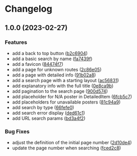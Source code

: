 # Changelog

## 1.0.0 (2023-02-27)


### Features

* add a back to top button ([b2c6904](https://github.com/lykoffant/omdb-client/commit/b2c6904166470a94c799e2b08ac1baf898131d67))
* add a basic search by name ([fa7439f](https://github.com/lykoffant/omdb-client/commit/fa7439fa09e96c7149f170d29752a842fe855ccd))
* add a favicon ([84474f7](https://github.com/lykoffant/omdb-client/commit/84474f7fbe0453b6afaed4673e601ca719b299d5))
* add a page for unknown routes ([2c86e05](https://github.com/lykoffant/omdb-client/commit/2c86e05b88b7eaea7850c577fc2064de0b6daea7))
* add a page with detailed info ([91b02a8](https://github.com/lykoffant/omdb-client/commit/91b02a832fdf2e0b64abf1fb80125a135abdf0d8))
* add a search page with a starting layout ([ac56831](https://github.com/lykoffant/omdb-client/commit/ac5683185349f27e5fd56036f6a5f7ecc264c0a5))
* add explanatory info with the full title ([0e8ca9b](https://github.com/lykoffant/omdb-client/commit/0e8ca9be152fa5df0f64ba2230aa50a5ebae91d8))
* add pagination to the search page ([900d574](https://github.com/lykoffant/omdb-client/commit/900d57470143ebd1071d994740fca53eb7385e2f))
* add placeholder for N/A poster in DetailedItem ([6fcb5c7](https://github.com/lykoffant/omdb-client/commit/6fcb5c73cbf635b676150651c4aeac4d79ee6e80))
* add placeholders for unavailable posters ([81c94a9](https://github.com/lykoffant/omdb-client/commit/81c94a9d3d58619b24d70004b0cef53aecfde5e7))
* add search by type ([66fefe0](https://github.com/lykoffant/omdb-client/commit/66fefe05400853b7fb1ed40ecf0fa81b35c2fe47))
* add search error display ([ded61c1](https://github.com/lykoffant/omdb-client/commit/ded61c1d129b006d9c11986753f3ceadcc986481))
* add URL search params ([bd3a4f2](https://github.com/lykoffant/omdb-client/commit/bd3a4f2bf70b7c75b5e115ed32651eeec5c1b051))


### Bug Fixes

* adjust the definition of the initial page number ([2d10de4](https://github.com/lykoffant/omdb-client/commit/2d10de4553019c541b190b3cdb039cd8e82d6b0c))
* update the page number when searching ([fced2c8](https://github.com/lykoffant/omdb-client/commit/fced2c81d218ff4962afd490e6ffedf262b91481))
